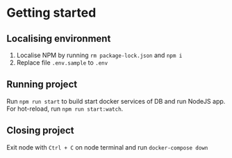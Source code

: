 # Getting started
## Localising environment
1. Localise NPM by running `rm package-lock.json` and `npm i`
2. Replace file `.env.sample` to `.env`

## Running project
Run `npm run start` to build start docker services of DB and run NodeJS app. For hot-reload, run `npm run start:watch`.

## Closing project
Exit node with `Ctrl + C` on node terminal and run `docker-compose down`
